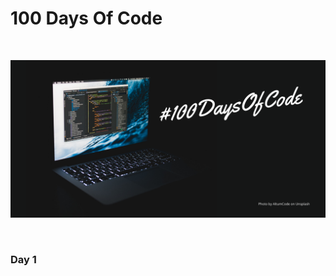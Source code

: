 # 100 Days Of Code
<br>

<p>
<img src="https://github.com/anjithmathew/100-days-of-code-python/blob/main/*images/%23100DaysOfCode%20-%20Dark%20design.png" alt="100 Days of Code" /> </img>

<p>
<br>
<h3 color ="green"> Day 1</h3>
